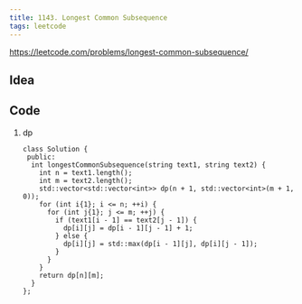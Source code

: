 ```yaml
---
title: 1143. Longest Common Subsequence
tags: leetcode
---
```


https://leetcode.com/problems/longest-common-subsequence/

## Idea

## Code
1. dp

    ```cpp=
    class Solution {
     public:
      int longestCommonSubsequence(string text1, string text2) {
        int n = text1.length();
        int m = text2.length();
        std::vector<std::vector<int>> dp(n + 1, std::vector<int>(m + 1, 0));
        for (int i{1}; i <= n; ++i) {
          for (int j{1}; j <= m; ++j) {
            if (text1[i - 1] == text2[j - 1]) {
              dp[i][j] = dp[i - 1][j - 1] + 1;
            } else {
              dp[i][j] = std::max(dp[i - 1][j], dp[i][j - 1]);
            }
          }
        }
        return dp[n][m];
      }
    };
    ```